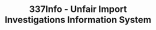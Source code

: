 ---
layout: default
bigquery: https://console.cloud.google.com/bigquery?p=patents-public-data&d=usitc_investigations&page=dataset&project=sheets-management-319211
citation: US International Trade Commission 337Info Unfair Import Investigations Information
  System
contributors: US International Trade Comission
cost: None
description: US International Trade Commission 337Info Unfair Import Investigations
  Information System contains data on investigations done under Section 337. Section
  337 declares the infringement of certain statutory intellectual property rights
  and other forms of unfair competition in import trade to be unlawful practices.
  Most Section 337 investigations involve allegations of patent or registered trademark
  infringement.
documentation: FAQ and tutorial available on the site
last_edit: Mon, 04 Apr 2022 19:10:40 GMT
location: https://pubapps2.usitc.gov/337external/
maintained_by: US International Trade Comission
schema_fields: '[''finalIdOnViolationDue'', ''scheduledStartDateEvidHear'', ''gcAttorney'',
  ''issueDateOtherNonFinal'', ''trademarkNumbers'', ''actualStartDateEvidHear'', ''teoIdDueDate'',
  ''cafcAppeals'', ''title'', ''invUnfairAct'', ''ouiiAttorney'', ''patentNumber'',
  ''publication_number'', ''investigationTermDate'', ''finalDetNoViolation'', ''currentStatus'',
  ''investigationNo'', ''investigationType'', ''aljAssigned'', ''finalDetViolation'',
  ''lastUpdated'', ''patentNumbers'', ''dateComplaintFiled'', ''startDateMarkmanHearing'',
  ''ouiiParticipation'', ''teoProceedingInvolved'', ''dateCreated'', ''reportingRequirements'',
  ''targetDate'', ''docketNo'', ''htsNumbers'', ''internalRemand'', ''endDateMarkmanHearing'',
  ''actualEndDateEvidHear'', ''teoIdIssueDate'', ''scheduledEndDateEvidHear'', ''dateOfPublicationFrNotice'',
  ''copyrightNumbers'', ''respondent'', ''teoReliefGranted'', ''complainant'', ''currentActiveALJ'',
  ''id'', ''markmanHearing'', ''finalIdOnViolationIssue'']'
shortname: unfair_import_investigations
tags:
- import
- legal
- trade
timeframe: 2008-2021 (prior to 2008 downloadable as a JSON file)
title: 337Info - Unfair Import Investigations Information System
uuid: 2721f5ec-e599-4890-9265-9706719fc71e
---